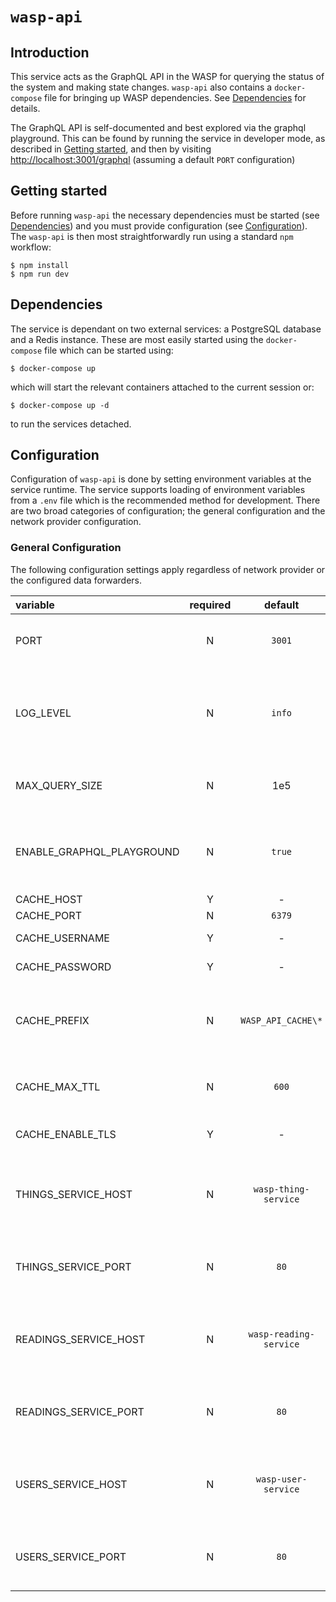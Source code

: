 # `wasp-api`

## Introduction

This service acts as the GraphQL API in the WASP for querying the status of the system and making state changes. `wasp-api` also contains a `docker-compose` file for bringing up WASP dependencies. See [Dependencies](#Dependencies) for details.

The GraphQL API is self-documented and best explored via the graphql playground. This can be found by running the service in developer mode, as described in [Getting started](#Getting-started), and then by visiting [http://localhost:3001/graphql](http://localhost:3001/graphql) (assuming a default `PORT` configuration)

## Getting started

Before running `wasp-api` the necessary dependencies must be started (see [Dependencies](#Dependencies)) and you must provide configuration (see [Configuration](#Configuration)). The `wasp-api` is then most straightforwardly run using a standard `npm` workflow:

```console
$ npm install
$ npm run dev
```

## Dependencies

The service is dependant on two external services: a PostgreSQL database and a Redis instance. These are most easily started using the `docker-compose` file which can be started using:

```console
$ docker-compose up
```

which will start the relevant containers attached to the current session or:

```console
$ docker-compose up -d
```

to run the services detached.

## Configuration

Configuration of `wasp-api` is done by setting environment variables at the service runtime. The service supports loading of environment variables from a `.env` file which is the recommended method for development. There are two broad categories of configuration; the general configuration and the network provider configuration.

### General Configuration

The following configuration settings apply regardless of network provider or the configured data forwarders.

| variable                  | required |        default         | description                                                                          |
| :------------------------ | :------: | :--------------------: | :----------------------------------------------------------------------------------- |
| PORT                      |    N     |         `3001`         | Port on which the service will listen                                                |
| LOG_LEVEL                 |    N     |         `info`         | Logging level. Valid values are [`trace`, `debug`, `info`, `warn`, `error`, `fatal`] |
| MAX_QUERY_SIZE            |    N     |          1e5           | Maximum request body size in bytes                                                   |
| ENABLE_GRAPHQL_PLAYGROUND |    N     |         `true`         | Whether the GraphQL playground should be rendered                                    |
| CACHE_HOST                |    Y     |           -            | Redis host                                                                           |
| CACHE_PORT                |    N     |         `6379`         | Redis port                                                                           |
| CACHE_USERNAME            |    Y     |           -            | Redis username                                                                       |
| CACHE_PASSWORD            |    Y     |           -            | Redis password                                                                       |
| CACHE_PREFIX              |    N     |   `WASP_API_CACHE\*`   | Cache prefix to when setting items in Redis                                          |
| CACHE_MAX_TTL             |    N     |         `600`          | Maximum TTL for cache entries                                                        |
| CACHE_ENABLE_TLS          |    Y     |           -            | Does Redis require TLS connections                                                   |
| THINGS_SERVICE_HOST       |    N     |  `wasp-thing-service`  | Hostname to connect to a deployed thing-service                                      |
| THINGS_SERVICE_PORT       |    N     |          `80`          | Port to connect to a deployed thing-service                                          |
| READINGS_SERVICE_HOST     |    N     | `wasp-reading-service` | Hostname to connect to a deployed reading-service                                    |
| READINGS_SERVICE_PORT     |    N     |          `80`          | Port to connect to a deployed reading-service                                        |
| USERS_SERVICE_HOST        |    N     |  `wasp-user-service`   | Hostname to connect to a deployed user-service                                       |
| USERS_SERVICE_PORT        |    N     |          `80`          | Port to connect to a deployed user-service                                           |
